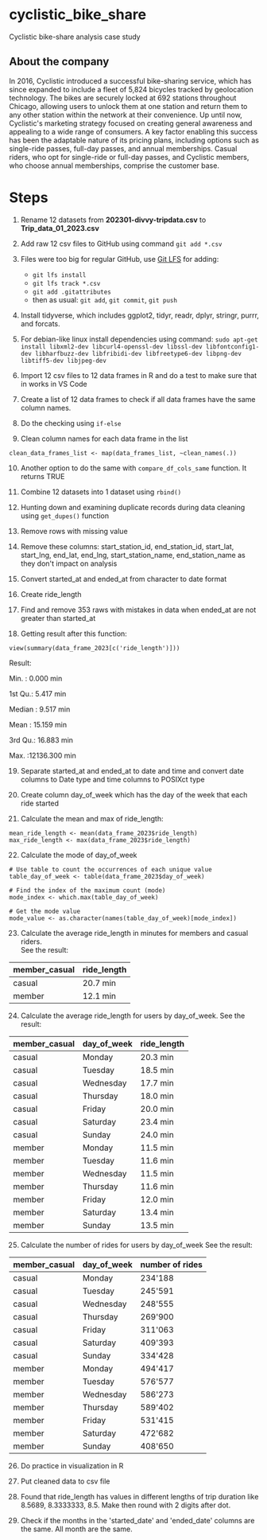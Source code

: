 # cyclistic_bike_share
Cyclistic bike-share analysis case study

## About the company
In 2016, Cyclistic introduced a successful bike-sharing service, which has since expanded to include a fleet of 5,824 bicycles tracked by geolocation technology. The bikes are securely locked at 692 stations throughout Chicago, allowing users to unlock them at one station and return them to any other station within the network at their convenience. Up until now, Cyclistic's marketing strategy focused on creating general awareness and appealing to a wide range of consumers. A key factor enabling this success has been the adaptable nature of its pricing plans, including options such as single-ride passes, full-day passes, and annual memberships. Casual riders, who opt for single-ride or full-day passes, and Cyclistic members, who choose annual memberships, comprise the customer base.

# Steps
1. Rename 12 datasets from **202301-divvy-tripdata.csv** to **Trip_data_01_2023.csv**

2. Add raw 12 csv files to GitHub using command `git add *.csv`

3. Files were too big for regular GitHub, use [Git LFS](https://git-lfs.com/) for adding:
     - `git lfs install`
     - `git lfs track *.csv`
     - `git add .gitattributes`
     - then as usual: `git add`, `git commit`, `git push`

4. Install tidyverse, which includes ggplot2, tidyr, readr, dplyr, stringr, purrr, and forcats. 

5. For debian-like linux install dependencies using command: `sudo apt-get install libxml2-dev libcurl4-openssl-dev libssl-dev libfontconfig1-dev libharfbuzz-dev libfribidi-dev libfreetype6-dev libpng-dev libtiff5-dev libjpeg-dev`

6. Import 12 csv files to 12 data frames in R and do a test to make sure that in works in VS Code

7. Create a list of 12 data frames to check if all data frames have the same column names.

8. Do the checking using `if-else`

9. Clean column names for each data frame in the list
``` {r}
clean_data_frames_list <- map(data_frames_list, ~clean_names(.)) 
```

10. Another option to do the same with `compare_df_cols_same` function. It returns TRUE

11. Combine 12 datasets into 1 dataset using `rbind()`

12. Hunting down and examining duplicate records during data cleaning using `get_dupes()` function

13. Remove rows with missing value

14. Remove these columns: start_station_id, end_station_id, start_lat, start_lng, end_lat, end_lng, start_station_name, end_station_name as they don't impact on analysis 

15. Convert started_at and ended_at from character to date format

16. Create ride_length

17. Find and remove 353 raws with mistakes in data when ended_at are not greater than started_at

18. Getting result after this function:
```{r}
view(summary(data_frame_2023[c('ride_length')]))
```
Result:

Min. : 0.000 min

1st Qu.: 5.417 min

Median : 9.517 min

Mean : 15.159 min

3rd Qu.: 16.883 min 

Max. :12136.300 min 

19. Separate started_at and ended_at to date and time and convert date columns to Date type and time columns to POSIXct type

20. Create column day_of_week which has the day of the week that each ride
started

21. Calculate the mean and max of ride_length:
``` {r}
mean_ride_length <- mean(data_frame_2023$ride_length)
max_ride_length <- max(data_frame_2023$ride_length) 
```
22.  Calculate the mode of day_of_week
``` {r}
# Use table to count the occurrences of each unique value
table_day_of_week <- table(data_frame_2023$day_of_week) 

# Find the index of the maximum count (mode)
mode_index <- which.max(table_day_of_week) 

# Get the mode value
mode_value <- as.character(names(table_day_of_week)[mode_index]) 
```

23. Calculate the average ride_length in minutes for members and casual riders.  
See the result:

| member_casual | ride_length|
| ------------  |  --------  | 
| casual        |    20.7 min|
| member        |    12.1 min| 

24. Calculate the average ride_length for users by day_of_week.
See the result:

 | member_casual |   day_of_week  |  ride_length  |
 | --------      | ---------------|-------------- |
 |  casual       |    Monday      |    20.3 min   |
 |  casual       |    Tuesday     |    18.5 min   |
 |  casual       |    Wednesday   |    17.7 min   |
 |  casual       |    Thursday    |    18.0 min   |
 |  casual       |    Friday      |    20.0 min   |
 |  casual       |    Saturday    |    23.4 min   |
 |  casual       |    Sunday      |    24.0 min   |
 |  member       |    Monday      |    11.5 min   |
 |  member       |    Tuesday     |    11.6 min   |
 |  member       |    Wednesday   |    11.5 min   |
 |  member       |    Thursday    |    11.6 min   |
 |  member       |    Friday      |    12.0 min   |
 |  member       |    Saturday    |    13.4 min   |
 |  member       |    Sunday      |    13.5 min   |
    

25. Calculate the number of rides for users by day_of_week
See the result:

  | member_casual  |  day_of_week      | number of rides   |  
  |--------------- |  ---------------  | ----------------- |
  |    casual      |    Monday         |      234'188      |
  |    casual      |    Tuesday        |      245'591      |
  |    casual      |    Wednesday      |      248'555      |
  |    casual      |    Thursday       |      269'900      |
  |    casual      |    Friday         |      311'063      |
  |    casual      |    Saturday       |      409'393      |
  |    casual      |    Sunday         |      334'428      |
  |    member      |    Monday         |      494'417      |
  |    member      |    Tuesday        |      576'577      |
  |    member      |    Wednesday      |      586'273      |
  |    member      |    Thursday       |      589'402      |
  |    member      |    Friday         |      531'415      |
  |    member      |    Saturday       |      472'682      |
  |    member      |    Sunday         |      408'650      |


26. Do practice in visualization in R

27. Put cleaned data to csv file


28. Found that ride_length has values in different lengths of trip duration like 8.5689, 8.3333333, 8.5. Make then round with 2 digits after dot. 

29. Check if the months in the 'started_date' and 'ended_date' columns are the same. All month are the same. 
